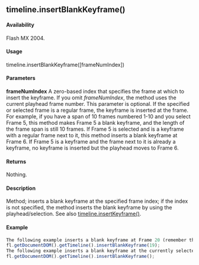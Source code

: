 ## timeline.insertBlankKeyframe()

#### Availability

Flash MX 2004.

#### Usage

timeline.insertBlankKeyframe(\[frameNumIndex\])

#### Parameters

**frameNumIndex** A zero-based index that specifies the frame at which to insert the keyframe. If you omit
*frameNumIndex*, the method uses the current playhead frame number. This parameter is optional.
If the specified or selected frame is a regular frame, the keyframe is inserted at the frame. For example, if you have a span of 10 frames numbered 1-10 and you select Frame 5, this method makes Frame 5 a blank keyframe, and the length of the frame span is still 10 frames. If Frame 5 is selected and is a keyframe with a regular frame next to it, this method inserts a blank keyframe at Frame 6. If Frame 5 is a keyframe and the frame next to it is already a keyframe, no keyframe is inserted but the playhead moves to Frame 6.

#### Returns

Nothing.

#### Description

Method; inserts a blank keyframe at the specified frame index; if the index is not specified, the method inserts the blank keyframe by using the playhead/selection. See also [timeline.insertKeyframe()](#!AdobeDocs/developers-animatesdk-docs/master/Timeline_object/timeli29.md).

#### Example

```javascript
The following example inserts a blank keyframe at Frame 20 (remember that index values are different from frame number values):
fl.getDocumentDOM().getTimeline().insertBlankKeyframe(19);
The following example inserts a blank keyframe at the currently selected frame (or playhead location if no frame is selected):
fl.getDocumentDOM().getTimeline().insertBlankKeyframe();

```